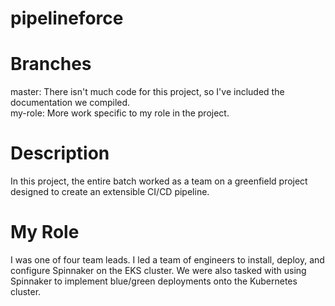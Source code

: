 # pipelineforce
# Branches
master: There isn't much code for this project, so I've included the documentation we compiled. \
my-role: More work specific to my role in the project. 

# Description
In this project, the entire batch worked as a team on a greenfield project designed to create an extensible CI/CD pipeline. 

# My Role
I was one of four team leads. I led a team of engineers to install, deploy, and configure Spinnaker on the EKS cluster. We were also tasked with using Spinnaker to implement blue/green deployments onto the Kubernetes cluster. 
